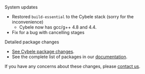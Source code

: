 System updates

* Restored `build-essential` to the Cybele stack (sorry for the inconvenience)
  * Cybele now has gcc/g++ 4.8 and 4.4.
* Fix for a bug with cancelling stages

Detailed package changes

* [See Cybele package changes](https://s3.amazonaws.com/whats-new-prod/assets/packages/ubuntu/diff-1046-to-1047.html).
* See the complete list of packages in our [documentation](https://docs.snap-ci.com/the-ci-environment/complete-package-list/).

If you have any concerns about these changes, please [contact us](https://snap-ci.com/contact-us).
